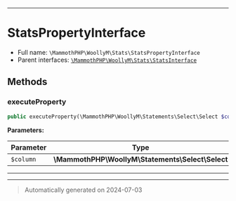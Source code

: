 ***

# StatsPropertyInterface





* Full name: `\MammothPHP\WoollyM\Stats\StatsPropertyInterface`
* Parent interfaces: [`\MammothPHP\WoollyM\Stats\StatsInterface`](./StatsInterface.md)


## Methods


### executeProperty



```php
public executeProperty(\MammothPHP\WoollyM\Statements\Select\Select $column): mixed
```








**Parameters:**

| Parameter | Type | Description |
|-----------|------|-------------|
| `$column` | **\MammothPHP\WoollyM\Statements\Select\Select** |  |





***


***
> Automatically generated on 2024-07-03
